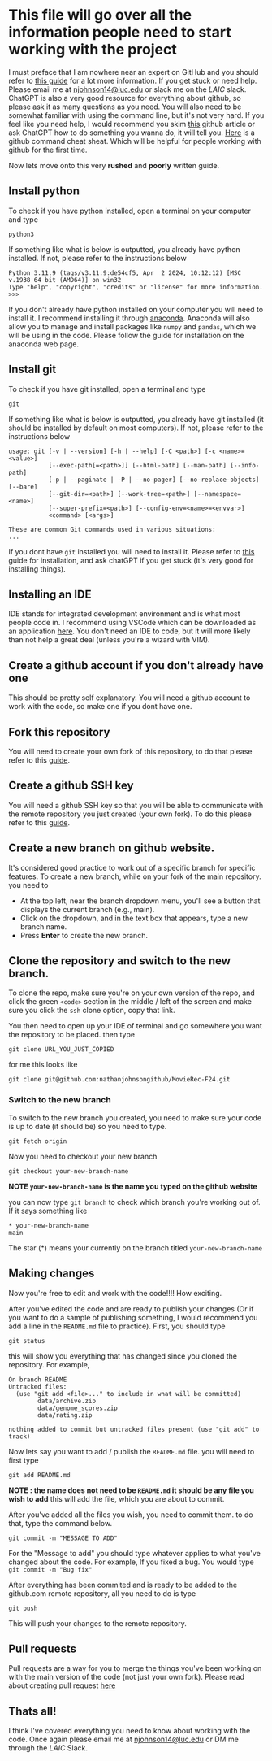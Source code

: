 # This file will go over all the information people need to start working with the project

I must preface that I am nowhere near an expert on GitHub and you should refer to [this guide](https://docs.github.com/en/pull-requests/collaborating-with-pull-requests) for a lot more information. If you get stuck or need help. Please email me at njohnson14@luc.edu or slack me on the *LAIC* slack. ChatGPT is also a very good resource for everything about github, so please ask it as many questions as you need. You will also need to be somewhat familiar with using the command line, but it's not very hard. If you feel like you need help, I would recommend you skim [this](https://gist.github.com/bradtraversy/cc180de0edee05075a6139e42d5f28ce) github article or ask ChatGPT how to do something you wanna do, it will tell you. [Here](https://education.github.com/git-cheat-sheet-education.pdf) is a github command cheat sheat. Which will be helpful for people working with github for the first time.

Now lets move onto this very **rushed** and **poorly** written guide. 

## Install python

To check if you have python installed, open a terminal on your computer and type
```
python3
```
If something like what is below is outputted, you already have python installed. If not, please refer to the instructions below
```
Python 3.11.9 (tags/v3.11.9:de54cf5, Apr  2 2024, 10:12:12) [MSC v.1938 64 bit (AMD64)] on win32
Type "help", "copyright", "credits" or "license" for more information.
>>>
```

If you don't already have python installed on your computer you will need to install it. I recommend installing it through [anaconda](https://www.anaconda.com/download). Anaconda will also allow you to manage and install packages like `numpy` and `pandas`, which we will be using in the code. Please follow the guide for installation on the anaconda web page.

## Install git

To check if you have git installed, open a terminal and type
```
git
```
If something like what is below is outputted, you already have git installed (it should be installed by default on most computers). If not, please refer to the instructions below
```
usage: git [-v | --version] [-h | --help] [-C <path>] [-c <name>=<value>]
           [--exec-path[=<path>]] [--html-path] [--man-path] [--info-path]
           [-p | --paginate | -P | --no-pager] [--no-replace-objects] [--bare]
           [--git-dir=<path>] [--work-tree=<path>] [--namespace=<name>]
           [--super-prefix=<path>] [--config-env=<name>=<envvar>]
           <command> [<args>]

These are common Git commands used in various situations:
...
```

If you dont have `git` installed you will need to install it. Please refer to [this](https://git-scm.com/book/en/v2/Getting-Started-Installing-Git) guide for installation, and ask chatGPT if you get stuck (it's very good for installing things).

## Installing an IDE

IDE stands for integrated development environment and is what most people code in. I recommend using VSCode which can be downloaded as an application [here](https://code.visualstudio.com/download). You don't need an IDE to code, but it will more likely than not help a great deal (unless you're a wizard with VIM).

## Create a github account if you don't already have one

This should be pretty self explanatory. You will need a github account to work with the code, so make one if you dont have one.

## Fork this repository

You will need to create your own fork of this repository, to do that please refer to this [guide](https://docs.github.com/en/pull-requests/collaborating-with-pull-requests/working-with-forks/fork-a-repo).

## Create a github SSH key

You will need a github SSH key so that you will be able to communicate with the remote repository you just created (your own fork). To do this please refer to this [guide](https://docs.github.com/en/authentication/connecting-to-github-with-ssh/generating-a-new-ssh-key-and-adding-it-to-the-ssh-agent).

## Create a new branch on github website.

It's considered good practice to work out of a specific branch for specific features. To create a new branch, while on your fork of the main repository. you need to 
- At the top left, near the branch dropdown menu, you'll see a button that displays the current branch (e.g., main).
- Click on the dropdown, and in the text box that appears, type a new branch name.
- Press **Enter** to create the new branch.

## Clone the repository and switch to the new branch.

To clone the repo, make sure you're on your own version of the repo, and click the green `<code>` section in the middle / left of the screen and make sure you click the `ssh` clone option, copy that link.

You then need to open up your IDE of terminal and go somewhere you want the repository to be placed. then type
```
git clone URL_YOU_JUST_COPIED
```
for me this looks like 
```
git clone git@github.com:nathanjohnsongithub/MovieRec-F24.git
```

### Switch to the new branch

To switch to the new branch you created, you need to make sure your code is up to date (it should be) so you need to type.
```
git fetch origin
```
Now you need to checkout your new branch
```
git checkout your-new-branch-name
```
**NOTE `your-new-branch-name` is the name you typed on the github website**

you can now type `git branch` to check which branch you're working out of. If it says something like
```
* your-new-branch-name
main
```
The star (*) means your currently on the branch titled `your-new-branch-name`

## Making changes 

Now you're free to edit and work with the code!!!! How exciting.

After you've edited the code and are ready to publish your changes (Or if you want to do a sample of publishing something, I would recommend you add a line in the `README.md` file to practice). First, you should type
```
git status
```
this will show you everything that has changed since you cloned the repository. For example, 
```
On branch README
Untracked files:
  (use "git add <file>..." to include in what will be committed)
        data/archive.zip
        data/genome_scores.zip
        data/rating.zip

nothing added to commit but untracked files present (use "git add" to track)
```
Now lets say you want to add / publish the `README.md` file. you will need to first type
```
git add README.md
```
**NOTE : the name does not need to be `README.md` it should be any file you wish to add**
this will add the file, which you are about to commit.

After you've added all the files you wish, you need to commit them. to do that, type the command below.
```
git commit -m "MESSAGE TO ADD"
```
For the "Message to add" you should type whatever applies to what you've changed about the code. For example, If you fixed a bug. You would type `git commit -m "Bug fix"`

After everything has been commited and is ready to be added to the github.com remote repository, all you need to do is type
```
git push
```
This will push your changes to the remote repository. 

## Pull requests

Pull requests are a way for you to merge the things you've been working on with the main version of the code (not just your own fork). Please read about creating pull request [here](https://docs.github.com/en/pull-requests/collaborating-with-pull-requests/proposing-changes-to-your-work-with-pull-requests/about-pull-requests)

## Thats all!

I think I've covered everything you need to know about working with the code. Once again please email me at njohnson14@luc.edu or DM me through the *LAIC* Slack.
